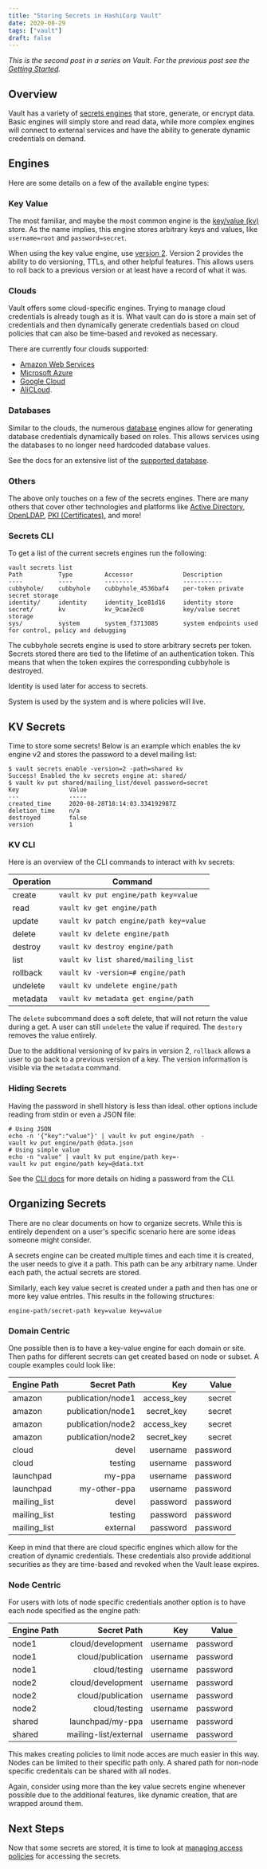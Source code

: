 ```yaml
---
title: "Storing Secrets in HashiCorp Vault"
date: 2020-08-29
tags: ["vault"]
draft: false
---
```


*This is the second post in a series on Vault. For the previous post see the
[Getting Started](/post/vault-getting-started).*

## Overview

Vault has a variety of [secrets engines](https://www.vaultproject.io/docs/secrets)
that store, generate, or encrypt data. Basic engines will simply store and read
data, while more complex engines will connect to external services and have the
ability to generate dynamic credentials on demand.

## Engines

Here are some details on a few of the available engine types:

### Key Value

The most familiar, and maybe the most common engine is the
[key/value (kv)](https://www.vaultproject.io/docs/secrets/kv) store. As the
name implies, this engine stores arbitrary keys and values, like `username=root`
and `password=secret`.

When using the key value engine, use
[version 2](https://www.vaultproject.io/docs/secrets/kv/kv-v2). Version 2
provides the ability to do versioning, TTLs, and other helpful features. This
allows users to roll back to a previous version or at least have a record of what
it was.

### Clouds

Vault offers some cloud-specific engines. Trying to manage cloud credentials is
already tough as it is. What vault can do is store a main set of credentials and
then dynamically generate credentials based on cloud policies that can also be
time-based and revoked as necessary.

There are currently four clouds supported:

* [Amazon Web Services](https://www.vaultproject.io/docs/secrets/aws)
* [Microsoft Azure](https://www.vaultproject.io/docs/secrets/azure)
* [Google Cloud](https://www.vaultproject.io/docs/secrets/gcp)
* [AliCLoud](https://www.vaultproject.io/docs/secrets/alicloud).

### Databases

Similar to the clouds, the numerous
[database](https://www.vaultproject.io/docs/secrets/databases) engines allow
for generating database credentials dynamically based on roles. This allows
services using the databases to no longer need hardcoded database values.

See the docs for an extensive list of the
[supported database](https://www.vaultproject.io/docs/secrets/databases#database-capabilities).

### Others

The above only touches on a few of the secrets engines. There are many others
that cover other technologies and platforms like
[Active Directory](https://www.vaultproject.io/docs/secrets/ad),
[OpenLDAP](https://www.vaultproject.io/docs/secrets/openldap),
[PKI (Certificates)](https://www.vaultproject.io/docs/secrets/pki),
and more!

### Secrets CLI

To get a list of the current secrets engines run the following:

```shell
vault secrets list
Path          Type         Accessor              Description
----          ----         --------              -----------
cubbyhole/    cubbyhole    cubbyhole_4536baf4    per-token private secret storage
identity/     identity     identity_1ce81d16     identity store
secret/       kv           kv_9cae2ec0           key/value secret storage
sys/          system       system_f3713085       system endpoints used for control, policy and debugging
```

The cubbyhole secrets engine is used to store arbitrary secrets per token.
Secrets stored there are tied to the lifetime of an authentication token. This
means that when the token expires the corresponding cubbyhole is destroyed.

Identity is used later for access to secrets.

System is used by the system and is where policies will live.

## KV Secrets

Time to store some secrets! Below is an example which enables the kv engine v2
and stores the password to a devel mailing list:

```shell
$ vault secrets enable -version=2 -path=shared kv
Success! Enabled the kv secrets engine at: shared/
$ vault kv put shared/mailing_list/devel password=secret
Key              Value
---              -----
created_time     2020-08-28T18:14:03.334192987Z
deletion_time    n/a
destroyed        false
version          1
```

### KV CLI

Here is an overview of the CLI commands to interact with kv secrets:

| Operation | Command |
|-----------|---------|
|    create | `vault kv put engine/path key=value` |
|      read | `vault kv get engine/path` |
|    update | `vault kv patch engine/path key=value` |
|    delete | `vault kv delete engine/path` |
|   destroy | `vault kv destroy engine/path` |
|      list | `vault kv list shared/mailing_list` |
|  rollback | `vault kv -version=# engine/path` |
|  undelete | `vault kv undelete engine/path` |
|  metadata | `vault kv metadata get engine/path` |

The `delete` subcommand does a soft delete, that will not return the value
during a get. A user can still `undelete` the value if required. The `destory`
removes the value entirely.

Due to the additional versioning of kv pairs in version 2, `rollback` allows a
user to go back to a previous version of a key. The version information is
visible via the `metadata` command.

### Hiding Secrets

Having the password in shell history is less than ideal. other options include
reading from stdin or even a JSON file:

```shell
# Using JSON
echo -n '{"key":"value"}' | vault kv put engine/path  -
vault kv put engine/path @data.json
# Using simple value
echo -n "value" | vault kv put engine/path key=-
vault kv put engine/path key=@data.txt
```

See the [CLI docs](https://www.vaultproject.io/docs/commands#writing-data) for
more details on hiding a password from the CLI.

## Organizing Secrets

There are no clear documents on how to organize secrets. While this is entirely
dependent on a user's specific scenario here are some ideas someone might
consider.

A secrets engine can be created multiple times and each time it is created, the
user needs to give it a path. This path can be any arbitrary name. Under each
path, the actual secrets are stored.

Similarly, each key value secret is created under a path and then has one or
more key value entries. This results in the following structures:

`engine-path/secret-path key=value key=value`

### Domain Centric

One possible then is to have a key-value engine for each domain or site.
Then paths for different secrets can get created based on node or subset.
A couple examples could look like:

|  Engine Path |       Secret Path |        Key |    Value |
|--------------|------------------:|-----------:|---------:|
|       amazon | publication/node1 | access_key |   secret |
|       amazon | publication/node1 | secret_key |   secret |
|       amazon | publication/node2 | access_key |   secret |
|       amazon | publication/node2 | secret_key |   secret |
|        cloud |             devel |   username | password |
|        cloud |           testing |   username | password |
|    launchpad |            my-ppa |   username | password |
|    launchpad |      my-other-ppa |   username | password |
| mailing_list |             devel |   password | password |
| mailing_list |           testing |   password | password |
| mailing_list |          external |   password | password |

Keep in mind that there are cloud specific engines which allow for the creation
of dynamic credentials. These credentials also provide additional securities as
they are time-based and revoked when the Vault lease expires.

### Node Centric

For users with lots of node specific credentials another option is to have each
node specified as the engine path:

|  Engine Path |           Secret Path |      Key |    Value |
|--------------|----------------------:|---------:|---------:|
|        node1 |     cloud/development | username | password |
|        node1 |     cloud/publication | username | password |
|        node1 |         cloud/testing | username | password |
|        node2 |     cloud/development | username | password |
|        node2 |     cloud/publication | username | password |
|        node2 |         cloud/testing | username | password |
|       shared |      launchpad/my-ppa | username | password |
|       shared | mailing-list/external | username | password |

This makes creating policies to limit node acces are much easier in this way.
Nodes can be limited to their specific path only. A shared path for non-node
specific credenitals can be shared with all nodes.

Again, consider using more than the key value secrets engine whenever possible
due to the additional features, like dynamic creation, that are wrapped around
them.

## Next Steps

Now that some secrets are stored, it is time to look at
[managing access policies](/post/vault-manage-policies) for accessing the secrets.

